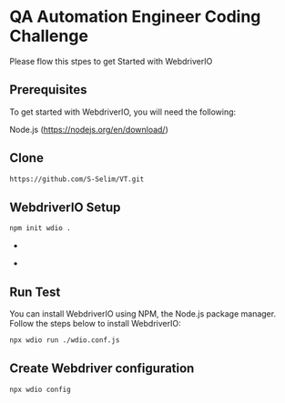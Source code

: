 # QA Automation Engineer Coding Challenge

Please flow this stpes to get Started with WebdriverIO

## Prerequisites

To get started with WebdriverIO, you will need the following:

Node.js (https://nodejs.org/en/download/)

## Clone

```bash
https://github.com/S-Selim/VT.git
```

## WebdriverIO Setup

```bash
npm init wdio .
```

-

*

## Run Test

You can install WebdriverIO using NPM, the Node.js package manager. Follow the steps below to install WebdriverIO:

```bash
npx wdio run ./wdio.conf.js
```

## Create Webdriver configuration

```bash
npx wdio config
```
